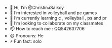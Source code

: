 - 👋 Hi, I’m @ChristinaSaikoy
- 👀 I’m interested in volleyball and pc games
- 🌱 I’m currently learning c , volleyball , ps and pr
- 💞️ I’m looking to collaborate on my classmates
- 📫 How to reach me : QQ542637706
- 😄 Pronouns: He
- ⚡ Fun fact: solo

<!---
ChristinaSaikoy/ChristinaSaikoy is a ✨ special ✨ repository because its `README.md` (this file) appears on your GitHub profile.
You can click the Preview link to take a look at your changes.
--->
